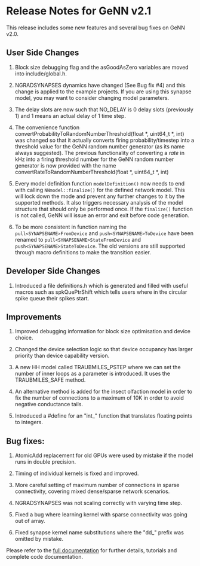 Release Notes for GeNN v2.1
====

This release includes some new features and several bug fixes 
on GeNN v2.0.

User Side Changes
----

1. Block size debugging flag and the asGoodAsZero variables are moved into include/global.h.

2. NGRADSYNAPSES dynamics have changed (See Bug fix #4) and this change is applied to the example projects. If you are using this synapse model,
you may want to consider changing model parameters.

3. The delay slots are now such that NO_DELAY is 0 delay slots (previously 1) and 1 means an actual delay of 1 time step.

4. The convenience function convertProbabilityToRandomNumberThreshold(float *, uint64_t *, int) was changed so that it actually converts firing probability/timestep into a threshold value for the GeNN random number generator (as its name always suggested). The previous functionality of converting a *rate* in kHz into a firing threshold number for the GeNN random number generator is now provided with the name convertRateToRandomNumberThreshold(float *, uint64_t *, int)

5. Every model definition function `modelDefinition()` now needs to end with calling `NNmodel::finalize()` for the defined network model. This will lock down the mode and prevent any further changes to it by the supported methods. It also triggers necessary analysis of the model structure that should only be performed once. If the `finalize()` function is not called, GeNN will issue an error and exit before code generation.

6. To be more consistent in function naming the `pull<SYNAPSENAME>FromDevice` and `push<SYNAPSENAME>ToDevice` have been renamed to `pull<SYNAPSENAME>StateFromDevice` and `push<SYNAPSENAME>StateToDevice`. The old versions are still supported through macro definitions to make the transition easier.


Developer Side Changes
----

1. Introduced a file definitions.h which is generated and filled with useful macros such as spkQuePtrShift which tells users where in the circular spike queue their spikes start.

Improvements
----

1. Improved debugging information for block size optimisation
and device choice.

2. Changed the device selection logic so that device occupancy has larger priority than device capability version.

3. A new HH model called TRAUBMILES\_PSTEP where we can set the number of inner loops as a parameter is introduced. It uses the TRAUBMILES\_SAFE method. 

4. An alternative method is added for the insect olfaction model in order
to fix the number of connections to a maximum of 10K in order to avoid
negative conductance tails.

5. Introduced a #define for an "int_" function that translates floating points to integers.

Bug fixes:
----

1. AtomicAdd replacement for old GPUs were used by mistake if the model runs in double precision. 

2. Timing of individual kernels is fixed and improved.

3. More careful setting of maximum number of connections in sparse connectivity, covering mixed dense/sparse network scenarios.

4. NGRADSYNAPSES was not scaling correctly with varying time step. 

5. Fixed a bug where learning kernel with sparse connectivity was going out of array.

6. Fixed synapse kernel name substitutions where the "dd_" prefix was omitted by mistake.

Please refer to the [full documentation](http://genn-team.github.io/genn/documentation/html/index.html) for further details, tutorials and complete code documentation.
